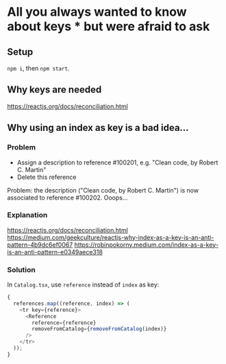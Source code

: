# All you always wanted to know about keys \* but were afraid to ask

## Setup

`npm i`, then `npm start`.

## Why keys are needed

https://reactjs.org/docs/reconciliation.html

## Why using an index as key is a bad idea…

### Problem

- Assign a description to reference #100201, e.g. "Clean code, by Robert C. Martin"
- Delete this reference

Problem: the description ("Clean code, by Robert C. Martin") is now associated to reference #100202. Ooops…

### Explanation

https://reactjs.org/docs/reconciliation.html
https://medium.com/geekculture/reactjs-why-index-as-a-key-is-an-anti-pattern-4b9dc6ef0067
https://robinpokorny.medium.com/index-as-a-key-is-an-anti-pattern-e0349aece318

### Solution

In `Catalog.tsx`, use `reference` instead of `index` as key:

```typescript
{
  references.map((reference, index) => (
    <tr key={reference}>
      <Reference
        reference={reference}
        removeFromCatalog={removeFromCatalog(index)}
      />
    </tr>
  ));
}
```
